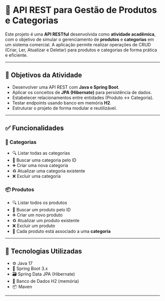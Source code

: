 # 🛒 API REST para Gestão de Produtos e Categorias

Este projeto é uma **API RESTful** desenvolvida como **atividade acadêmica**, com o objetivo de simular o gerenciamento de **produtos** e **categorias** em um sistema comercial. A aplicação permite realizar operações de CRUD (Criar, Ler, Atualizar e Deletar) para produtos e categorias de forma prática e eficiente.

---

## 🎯 Objetivos da Atividade

- Desenvolver uma API REST com **Java e Spring Boot**.
- Aplicar os conceitos de **JPA (Hibernate)** para persistência de dados.
- Estabelecer relacionamentos entre entidades (Produto ↔ Categoria).
- Testar endpoints usando banco em memória **H2**.
- Estruturar o projeto de forma modular e reutilizável.

---

## ✅ Funcionalidades

### 📂 Categorias
- 🔍 Listar todas as categorias
- 🔎 Buscar uma categoria pelo ID
- ➕ Criar uma nova categoria
- ♻️ Atualizar uma categoria existente
- ❌ Excluir uma categoria

### 📦 Produtos
- 🔍 Listar todos os produtos
- 🔎 Buscar um produto pelo ID
- ➕ Criar um novo produto
- ♻️ Atualizar um produto existente
- ❌ Excluir um produto
- 🔗 Cada produto está associado a uma **categoria**

---

## 🧰 Tecnologias Utilizadas

- ⚙️ Java 17
- 🚀 Spring Boot 3.x
- 🗃️ Spring Data JPA (Hibernate)
- 🧪 Banco de Dados H2 (memória)
- 📦 Maven

---
